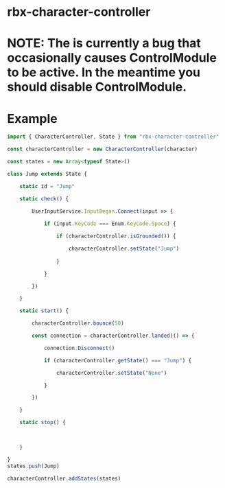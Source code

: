 # rbx-character-controller

# NOTE: The is currently a bug that occasionally causes ControlModule to be active. In the meantime you should disable ControlModule.

# Example
```ts
import { CharacterController, State } from "rbx-character-controller"

const characterController = new CharacterController(character)

const states = new Array<typeof State>()

class Jump extends State {

    static id = "Jump"

    static check() {
        
        UserInputService.InputBegan.Connect(input => {

            if (input.KeyCode === Enum.KeyCode.Space) {

                if (characterController.isGrounded()) {

                    characterController.setState("Jump")
    
                }

            }

        })

    }

    static start() {

        characterController.bounce(50)

        const connection = characterController.landed(() => {

            connection.Disconnect()

            if (characterController.getState() === "Jump") {

                characterController.setState("None")

            }

        })

    }

    static stop() {

        

    }

}
states.push(Jump)

characterController.addStates(states)
```